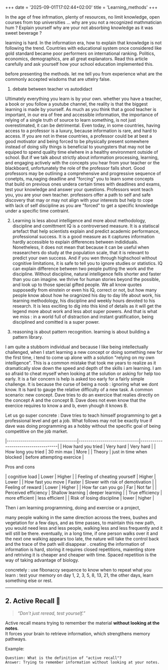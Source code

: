 +++
date = '2025-09-01T17:02:44+02:00'
title = 'Learning_methods'
+++


In the age of free infrmation, plenty of resources, no limit knowledge, open courses from top universities ... why are you not a recognized mathmatician hum ?
Explain yourself why are your not absorbing knowledge as it was sweet beverage ?

learning is hard. In the information era, how to explain that knowledge is not following the trend. Countries with educational system once considered like gold standard became poor performers on international ranking. Politics, economics, demographics, are all great explanators. Read this article carefully and ask yourself how your school education implemented this.

before presenting the methods. let me tell you from experience what are the commonly accepted wisdoms that are uttelry false.

1. debate between teacher vs autodidact

Ultimately everything you learn is by your own. whether you have a teacher, a book or you follow a youtube channel, the reality is that the biggest learning is made by yourself. As much as you think that a good teacher is important, in our era of free and accessible information, the importance of relying of a single truth of source to learn something, is not just overestimated, it can be detrimental. Even today, in some countries, having access to a professor is a luxury, because information is rare, and hard to access. If you are not in these countries, a professor could be at best a good motivator and being forced to be physically present somewhere instead of doing silly things is beneficial to youngsters that may not be equiped to spend quality time elwhere in a healthy environment outside of school. But if we talk about strictly about information processing, learning, and engaging actively with the concepts you hear from your teacher or the blackboard, unfortunately the role of the professor falls short.
Good professors may be outlining a comprehensive and progressive sequence of conetpts, ma,naging deadline and "forcing" you to learn some concepts that build on previous ones undera certain times with deadlines and exams, test your knowledge and answer your questions.
Professors wont teach you, you are your own teacher. professors offer a path to self and safe discovery that may or may not align with your interests but help to cope with lack of self discipline as you are "forced" to get a specific knowledge under a specific time contraint.


2. Learning is less about intelligence and more about methodology, discipline and comittment
IQ is a controversed measure. It is a statiscal artefact that help scientists explain and predict academic performance, professional success. It is a good measure as it captures information hardly accessible to explain differences between indididuals. Nonetheless, it does not mean that because it can be useful when reasearchers do study at the population scale, that it is relevant to predict your own success. And if you wen through highschool without cognitive limitations, it is safe to tell you to ignore studies or statistics. IQ can explain difference between two people putting the work and the discipline. Without discipline, natural intelligence fells shorter and faster than you can imagine.
we thrive for human stories beyond the possible, and look up to those special gifted people. We all know quotes supposedly from einstein or even his IQ, correct or not, but how many people know about how he oragnized his day to day life about work, his learning methodology, his discipline and weekly hours devoted to his research. It is less exciting to dig into this kind of details as it will get the legend more about work and less abot super powers. And that is what we miss : in a world full of distraction and instant gratification, being disciplined and comitted is a super power.


3. reasoning is about pattern recognition. learning is about building a pattern library.

I am quite a stubborn individual and because I like being intellectually challenged, when I start learning a new concept or doing something new for the first time, i tend to come up alone with a solution "relying on my own intelligence". This is a common mistake that took me years to realize as it dramatically slow down the speed and depth of the skills i am learning. I am so afraid to cheat myself when looking at the solution or asking for help too early. It is a fair concern is help is asked too early for a fairly simple challenge. It is because the curse of being a noob : ignoring what we dont know.  It is hard to gauge the relative difficulty of a new task.
A common scenario: new concept.
Dave tries to do an exercice that realies directly on the concept A and the concept B. Dave does not even know that the exercice requires to know a and b, even yhough it knows B.



Let us go super concrete :
Dave tries to teach himself programming to get a professional level and get a job. What follows may not be exactly true if dave was doing programming as a hobby without the specific goal of being competitive on the job market.


|-----------------------------------|------------------------------|-------------------------------------|
| How hard you tried		    | Very hard			   | Very hard                           |
| How long you tried                | 30 min max                   | More                                |
| Theory       			    | just in time when blocked    | before attempting exercice  	 |



Pros and cons

| cognitive load		    | Lower 		 | Higher			       |
| Feeling of cheating yourself      | Higher             | Lower                               |
| How fast you move                 | Faster             | Slower with risk of demotivation    |
| Feeling of reward 	    	    | Lower              | Higher                              |
| How far can you go                | Far                | Not far                             |
| Perceived efficiency              | Shallow learning   | deeper learning                     |
| True efficiency                   | more efficient	 | less efficient                      |
| Risk of losing discipline	    | lower		 | higher			       |





Then i am learning programming, doing and exercise or a project,





many people walking in the same direction acrooss the trees, bushes and vegetation for a few days, and as time passes, to maintain this new path, you would need less and less people, walking less and less frequently and it will still be there. eventually, in a long time, if one person walks over it and the next one walking appears too late, the nature will take the control back and the trace of the path will disappear .
creating  the information of information is hard,  storing it requires closed repetitions, maienting store and retriving it is cheaper and cheaper with time. Spaced repetition is the way of taking advantage of biology.

concretely : use fibonaccy sequence to know when to repeat what you learn : test your memory on day 1, 2, 3, 5, 8, 13, 21, the other days, learn something else or rest.



---
	
## 2. Active Recall 🎯

> *“Don’t just reread, test yourself.”*

Active recall means trying to remember the material **without looking at the notes**.  
It forces your brain to retrieve information, which strengthens memory pathways.

Example:
```text
Question: What is the definition of "active recall"?
Answer: Trying to remember information without looking at your notes.

